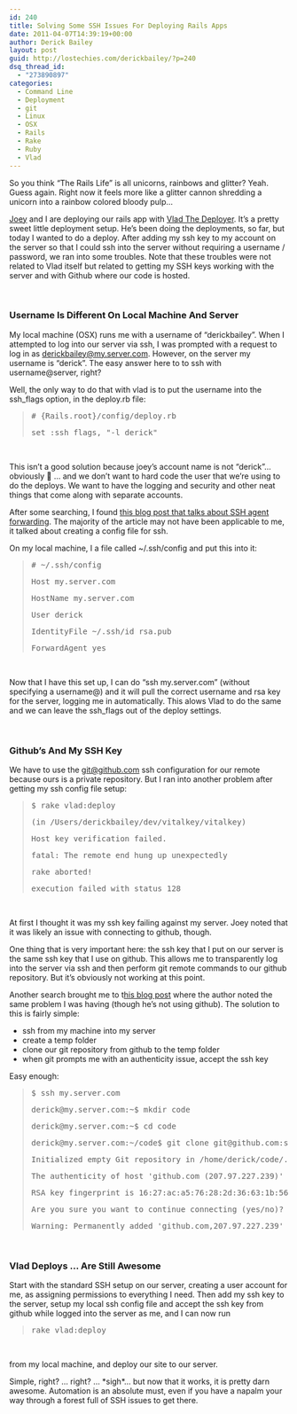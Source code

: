 ```yaml
---
id: 240
title: Solving Some SSH Issues For Deploying Rails Apps
date: 2011-04-07T14:39:19+00:00
author: Derick Bailey
layout: post
guid: http://lostechies.com/derickbailey/?p=240
dsq_thread_id:
  - "273890897"
categories:
  - Command Line
  - Deployment
  - git
  - Linux
  - OSX
  - Rails
  - Rake
  - Ruby
  - Vlad
---
```

So you think &#8220;The Rails Life&#8221; is all unicorns, rainbows and glitter? Yeah. Guess again. Right now it feels more like a glitter cannon shredding a unicorn into a rainbow colored bloody pulp&#8230;

[Joey](http://joeybeninghove.com/) and I are deploying our rails app with [Vlad The Deployer](http://www.rubyhitsquad.com/Vlad_the_Deployer.html). It&#8217;s a pretty sweet little deployment setup. He&#8217;s been doing the deployments, so far, but today I wanted to do a deploy. After adding my ssh key to my account on the server so that I could ssh into the server without requiring a username / password, we ran into some troubles. Note that these troubles were not related to Vlad itself but related to getting my SSH keys working with the server and with Github where our code is hosted.

 

### Username Is Different On Local Machine And Server

My local machine (OSX) runs me with a username of &#8220;derickbailey&#8221;. When I attempted to log into our server via ssh, I was prompted with a request to log in as derickbailey@my.server.com. However, on the server my username is &#8220;derick&#8221;. The easy answer here to to ssh with username@server, right?

Well, the only way to do that with vlad is to put the username into the ssh_flags option, in the deploy.rb file:

> <pre># {Rails.root}/config/deploy.rb</pre>
> 
> <pre>set :ssh_flags, "-l derick"</pre>

 

This isn&#8217;t a good solution because joey&#8217;s account name is not &#8220;derick&#8221;&#8230; obviously 🙂 &#8230; and we don&#8217;t want to hard code the user that we&#8217;re using to do the deploys. We want to have the logging and security and other neat things that come along with separate accounts.

After some searching, I found [this blog post that talks about SSH agent forwarding](http://jordanelver.co.uk/articles/2008/07/10/rails-deployment-with-git-vlad-and-ssh-agent-forwarding/). The majority of the article may not have been applicable to me, it talked about creating a config file for ssh.

On my local machine, I a file called ~/.ssh/config and put this into it:

> <pre># ~/.ssh/config</pre>
> 
> <pre>Host my.server.com</pre>
> 
> <pre>HostName my.server.com</pre>
> 
> <pre>User derick</pre>
> 
> <pre>IdentityFile ~/.ssh/id_rsa.pub</pre>
> 
> <pre>ForwardAgent yes</pre>

 

Now that I have this set up, I can do &#8220;ssh my.server.com&#8221; (without specifying a username@) and it will pull the correct username and rsa key for the server, logging me in automatically. This alows Vlad to do the same and we can leave the ssh_flags out of the deploy settings.

 

### Github&#8217;s And My SSH Key

We have to use the git@github.com ssh configuration for our remote because ours is a private repository. But I ran into another problem after getting my ssh config file setup:

> <pre>$ rake vlad:deploy</pre>
> 
> <pre>(in /Users/derickbailey/dev/vitalkey/vitalkey)</pre>
> 
> <pre>Host key verification failed.</pre>
> 
> <pre>fatal: The remote end hung up unexpectedly</pre>
> 
> <pre>rake aborted!</pre>
> 
> <pre>execution failed with status 128</pre>

 

At first I thought it was my ssh key failing against my server. Joey noted that it was likely an issue with connecting to github, though.

One thing that is very important here: the ssh key that I put on our server is the same ssh key that I use on github. This allows me to transparently log into the server via ssh and then perform git remote commands to our github repository. But it&#8217;s obviously not working at this point.

Another search brought me to t[his blog post](http://geekninja.blogspot.com/2008/09/capistrano-git-host-key-verification.html) where the author noted the same problem I was having (though he&#8217;s not using github). The solution to this is fairly simple:

  * ssh from my machine into my server
  * create a temp folder
  * clone our git repository from github to the temp folder
  * when git prompts me with an authenticity issue, accept the ssh key

Easy enough:

> <pre>$ ssh my.server.com</pre>
> 
> <pre>derick@my.server.com:~$ mkdir code</pre>
> 
> <pre>derick@my.server.com:~$ cd code</pre>
> 
> <pre>derick@my.server.com:~/code$ git clone git@github.com:some_user/some_repo.git .</pre>
> 
> <pre>Initialized empty Git repository in /home/derick/code/.git/</pre>
> 
> <pre>The authenticity of host 'github.com (207.97.227.239)' can't be established.</pre>
> 
> <pre>RSA key fingerprint is 16:27:ac:a5:76:28:2d:36:63:1b:56:4d:eb:df:a6:48.</pre>
> 
> <pre>Are you sure you want to continue connecting (yes/no)? yes</pre>
> 
> <pre>Warning: Permanently added 'github.com,207.97.227.239' (RSA) to the list of known hosts.</pre>

 

### Vlad Deploys &#8230; Are Still Awesome

Start with the standard SSH setup on our server, creating a user account for me, as assigning permissions to everything I need. Then add my ssh key to the server, setup my local ssh config file and accept the ssh key from github while logged into the server as me, and I can now run

> <pre>rake vlad:deploy</pre>

 

from my local machine, and deploy our site to our server.

Simple, right? &#8230; right? &#8230; \*sigh\*&#8230; but now that it works, it is pretty darn awesome. Automation is an absolute must, even if you have a napalm your way through a forest full of SSH issues to get there.